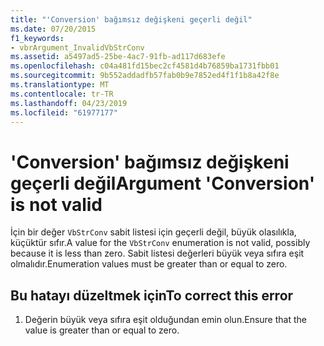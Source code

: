 ```yaml
---
title: "'Conversion' bağımsız değişkeni geçerli değil"
ms.date: 07/20/2015
f1_keywords:
- vbrArgument_InvalidVbStrConv
ms.assetid: a5497ad5-25be-4ac7-91fb-ad117d683efe
ms.openlocfilehash: c04a481fd15bec2cf4581d4b76859ba1731fbb01
ms.sourcegitcommit: 9b552addadfb57fab0b9e7852ed4f1f1b8a42f8e
ms.translationtype: MT
ms.contentlocale: tr-TR
ms.lasthandoff: 04/23/2019
ms.locfileid: "61977177"
---
```

# <a name="argument-conversion-is-not-valid"></a><span data-ttu-id="53d9f-102">'Conversion' bağımsız değişkeni geçerli değil</span><span class="sxs-lookup"><span data-stu-id="53d9f-102">Argument 'Conversion' is not valid</span></span>
<span data-ttu-id="53d9f-103">İçin bir değer `VbStrConv` sabit listesi için geçerli değil, büyük olasılıkla, küçüktür sıfır.</span><span class="sxs-lookup"><span data-stu-id="53d9f-103">A value for the `VbStrConv` enumeration is not valid, possibly because it is less than zero.</span></span> <span data-ttu-id="53d9f-104">Sabit listesi değerleri büyük veya sıfıra eşit olmalıdır.</span><span class="sxs-lookup"><span data-stu-id="53d9f-104">Enumeration values must be greater than or equal to zero.</span></span>  
  
## <a name="to-correct-this-error"></a><span data-ttu-id="53d9f-105">Bu hatayı düzeltmek için</span><span class="sxs-lookup"><span data-stu-id="53d9f-105">To correct this error</span></span>  
  
1. <span data-ttu-id="53d9f-106">Değerin büyük veya sıfıra eşit olduğundan emin olun.</span><span class="sxs-lookup"><span data-stu-id="53d9f-106">Ensure that the value is greater than or equal to zero.</span></span>